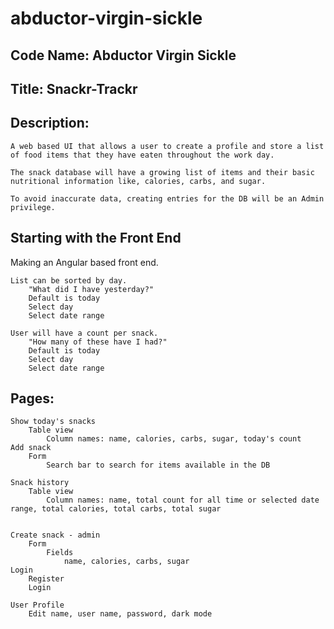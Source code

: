 # abductor-virgin-sickle

Code Name: Abductor Virgin Sickle
---------------------------------
Title: Snackr-Trackr
--------------------

Description:
------------

    A web based UI that allows a user to create a profile and store a list of food items that they have eaten throughout the work day.

    The snack database will have a growing list of items and their basic nutritional information like, calories, carbs, and sugar.

    To avoid inaccurate data, creating entries for the DB will be an Admin privilege.

Starting with the Front End
---------------------------

Making an Angular based front end.
    
    List can be sorted by day.
        "What did I have yesterday?"
        Default is today
        Select day
        Select date range
    
    User will have a count per snack.
        "How many of these have I had?"
        Default is today
        Select day
        Select date range
    
Pages:
------

    Show today's snacks
        Table view
            Column names: name, calories, carbs, sugar, today's count
    Add snack
        Form
            Search bar to search for items available in the DB

    Snack history
        Table view
            Column names: name, total count for all time or selected date range, total calories, total carbs, total sugar


    Create snack - admin
        Form
            Fields
                name, calories, carbs, sugar
    Login
        Register
        Login

    User Profile
        Edit name, user name, password, dark mode
